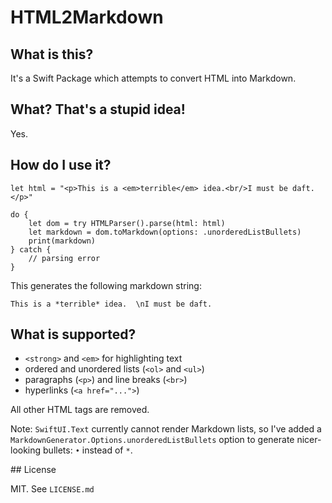# HTML2Markdown

## What is this?

It's a Swift Package which attempts to convert HTML into Markdown.


## What? That's a stupid idea!

Yes.


## How do I use it?

```
let html = "<p>This is a <em>terrible</em> idea.<br/>I must be daft.</p>"

do {
	let dom = try HTMLParser().parse(html: html)
	let markdown = dom.toMarkdown(options: .unorderedListBullets)
	print(markdown)
} catch {
	// parsing error
}
```
    
This generates the following markdown string:

```
This is a *terrible* idea.  \nI must be daft.
```

## What is supported?

* `<strong>` and `<em>` for highlighting text
* ordered and unordered lists (`<ol>` and `<ul>`)
* paragraphs (`<p>`) and line breaks (`<br>`)
* hyperlinks (`<a href="...">`)

All other HTML tags are removed.

Note: `SwiftUI.Text` currently cannot render Markdown lists, so I've added a `MarkdownGenerator.Options.unorderedListBullets` option to generate nicer-looking bullets: `•` instead of `*`.

## License

MIT. See `LICENSE.md`

